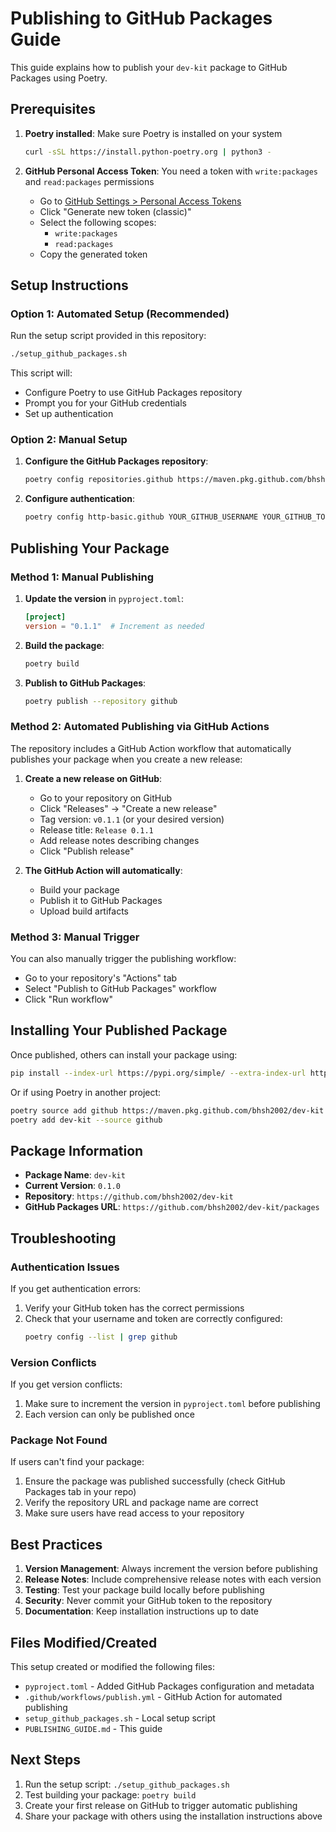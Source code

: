 # Publishing to GitHub Packages Guide

This guide explains how to publish your `dev-kit` package to GitHub Packages using Poetry.

## Prerequisites

1. **Poetry installed**: Make sure Poetry is installed on your system
   ```bash
   curl -sSL https://install.python-poetry.org | python3 -
   ```

2. **GitHub Personal Access Token**: You need a token with `write:packages` and `read:packages` permissions
   - Go to [GitHub Settings > Personal Access Tokens](https://github.com/settings/tokens)
   - Click "Generate new token (classic)"
   - Select the following scopes:
     - `write:packages`
     - `read:packages`
   - Copy the generated token

## Setup Instructions

### Option 1: Automated Setup (Recommended)

Run the setup script provided in this repository:

```bash
./setup_github_packages.sh
```

This script will:
- Configure Poetry to use GitHub Packages repository
- Prompt you for your GitHub credentials
- Set up authentication

### Option 2: Manual Setup

1. **Configure the GitHub Packages repository**:
   ```bash
   poetry config repositories.github https://maven.pkg.github.com/bhsh2002/dev-kit
   ```

2. **Configure authentication**:
   ```bash
   poetry config http-basic.github YOUR_GITHUB_USERNAME YOUR_GITHUB_TOKEN
   ```

## Publishing Your Package

### Method 1: Manual Publishing

1. **Update the version** in `pyproject.toml`:
   ```toml
   [project]
   version = "0.1.1"  # Increment as needed
   ```

2. **Build the package**:
   ```bash
   poetry build
   ```

3. **Publish to GitHub Packages**:
   ```bash
   poetry publish --repository github
   ```

### Method 2: Automated Publishing via GitHub Actions

The repository includes a GitHub Action workflow that automatically publishes your package when you create a new release:

1. **Create a new release on GitHub**:
   - Go to your repository on GitHub
   - Click "Releases" → "Create a new release"
   - Tag version: `v0.1.1` (or your desired version)
   - Release title: `Release 0.1.1`
   - Add release notes describing changes
   - Click "Publish release"

2. **The GitHub Action will automatically**:
   - Build your package
   - Publish it to GitHub Packages
   - Upload build artifacts

### Method 3: Manual Trigger

You can also manually trigger the publishing workflow:
- Go to your repository's "Actions" tab
- Select "Publish to GitHub Packages" workflow
- Click "Run workflow"

## Installing Your Published Package

Once published, others can install your package using:

```bash
pip install --index-url https://pypi.org/simple/ --extra-index-url https://maven.pkg.github.com/bhsh2002/dev-kit dev-kit
```

Or if using Poetry in another project:

```bash
poetry source add github https://maven.pkg.github.com/bhsh2002/dev-kit
poetry add dev-kit --source github
```

## Package Information

- **Package Name**: `dev-kit`
- **Current Version**: `0.1.0`
- **Repository**: `https://github.com/bhsh2002/dev-kit`
- **GitHub Packages URL**: `https://github.com/bhsh2002/dev-kit/packages`

## Troubleshooting

### Authentication Issues

If you get authentication errors:
1. Verify your GitHub token has the correct permissions
2. Check that your username and token are correctly configured:
   ```bash
   poetry config --list | grep github
   ```

### Version Conflicts

If you get version conflicts:
1. Make sure to increment the version in `pyproject.toml` before publishing
2. Each version can only be published once

### Package Not Found

If users can't find your package:
1. Ensure the package was published successfully (check GitHub Packages tab in your repo)
2. Verify the repository URL and package name are correct
3. Make sure users have read access to your repository

## Best Practices

1. **Version Management**: Always increment the version before publishing
2. **Release Notes**: Include comprehensive release notes with each version
3. **Testing**: Test your package build locally before publishing
4. **Security**: Never commit your GitHub token to the repository
5. **Documentation**: Keep installation instructions up to date

## Files Modified/Created

This setup created or modified the following files:
- `pyproject.toml` - Added GitHub Packages configuration and metadata
- `.github/workflows/publish.yml` - GitHub Action for automated publishing
- `setup_github_packages.sh` - Local setup script
- `PUBLISHING_GUIDE.md` - This guide

## Next Steps

1. Run the setup script: `./setup_github_packages.sh`
2. Test building your package: `poetry build`
3. Create your first release on GitHub to trigger automatic publishing
4. Share your package with others using the installation instructions above